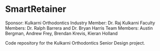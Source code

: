 # SmartRetainer

Sponsor: Kulkarni Orthodontics
Industry Member: Dr. Raj Kulkarni
Faculty Members: Dr. Ralph Barrera and Dr. Bryan Harris
Team Members: Austin Bergman, Andrew Frey, Brendan Krevis, Kieran Holland

Code repository for the Kulkarni Orthodontics Senior Design project.
